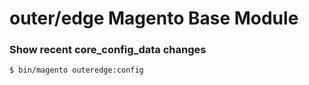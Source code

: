 outer/edge Magento Base Module
============================================

### Show recent core_config_data changes

`$ bin/magento outeredge:config`
